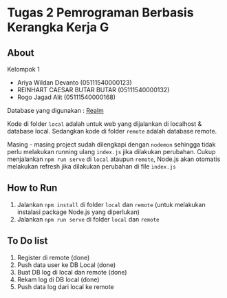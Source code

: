 # Tugas 2 Pemrograman Berbasis Kerangka Kerja G

## About

Kelompok 1
* Ariya Wildan Devanto (05111540000123)
* REINHART CAESAR BUTAR BUTAR  (05111540000132)
* Rogo Jagad Alit (05111540000168)

Database yang digunakan : [Realm](https://realm.io/ "Realm.io")

Kode di folder `local` adalah untuk web yang dijalankan di localhost & database local. Sedangkan kode di folder `remote` adalah database remote.

Masing - masing project sudah dilengkapi dengan `nodemon` sehingga tidak perlu melakukan running ulang `index.js` jika dilakukan perubahan. Cukup menjalankan `npm run serve` di `local` ataupun `remote`, Node.js akan otomatis melakukan refresh jika dilakukan perubahan di file `index.js`

## How to Run
1. Jalankan `npm install` di folder `local` dan `remote` (untuk melakukan instalasi package Node.js yang diperlukan)
2. Jalankan `npm run serve` di folder `local` dan `remote`

## To Do list
1. Register di remote (done)
2. Push data user ke DB Local (done)
3. Buat DB log di local dan remote (done)
4. Rekam log di DB local (done)
5. Push data log dari local ke remote